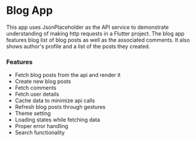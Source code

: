 # Blog App

This app uses JsonPlaceholder as the API service to demonstrate understanding of making http requests in a Flutter project. The blog app features blog list of blog posts as well as the associated comments. It also shows author's profile and a list of the posts they created.

### Features

- Fetch blog posts from the api and render it
- Create new blog posts
- Fetch comments
- Fetch user details
- Cache data to minimize api calls
- Refresh blog posts through gestures
- Theme setting
- Loading states while fetching data
- Proper error handling
- Search functionality

